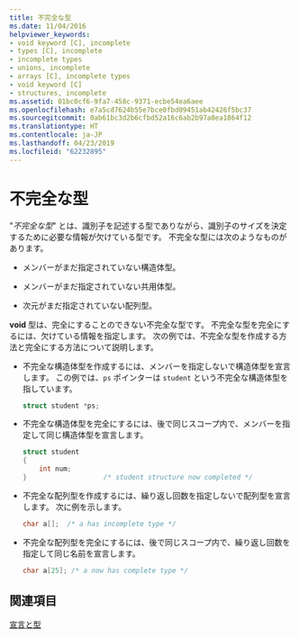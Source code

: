 ```yaml
---
title: 不完全な型
ms.date: 11/04/2016
helpviewer_keywords:
- void keyword [C], incomplete
- types [C], incomplete
- incomplete types
- unions, incomplete
- arrays [C], incomplete types
- void keyword [C]
- structures, incomplete
ms.assetid: 01bc0cf6-9fa7-458c-9371-ecbe54ea6aee
ms.openlocfilehash: e7a5cd7624b55e7bce0fbd09451ab42426f5bc37
ms.sourcegitcommit: 0ab61bc3d2b6cfbd52a16c6ab2b97a8ea1864f12
ms.translationtype: HT
ms.contentlocale: ja-JP
ms.lasthandoff: 04/23/2019
ms.locfileid: "62232895"
---
```

# <a name="incomplete-types"></a>不完全な型

"*不完全な型*" とは、識別子を記述する型でありながら、識別子のサイズを決定するために必要な情報が欠けている型です。 不完全な型には次のようなものがあります。

- メンバーがまだ指定されていない構造体型。

- メンバーがまだ指定されていない共用体型。

- 次元がまだ指定されていない配列型。

**void** 型は、完全にすることのできない不完全な型です。 不完全な型を完全にするには、欠けている情報を指定します。 次の例では、不完全な型を作成する方法と完全にする方法について説明します。

- 不完全な構造体型を作成するには、メンバーを指定しないで構造体型を宣言します。 この例では、`ps` ポインターは `student` という不完全な構造体型を指しています。

    ```C
    struct student *ps;
    ```

- 不完全な構造体型を完全にするには、後で同じスコープ内で、メンバーを指定して同じ構造体型を宣言します。

    ```C
    struct student
    {
        int num;
    }                   /* student structure now completed */
    ```

- 不完全な配列型を作成するには、繰り返し回数を指定しないで配列型を宣言します。 次に例を示します。

    ```C
    char a[];  /* a has incomplete type */
    ```

- 不完全な配列型を完全にするには、後で同じスコープ内で、繰り返し回数を指定して同じ名前を宣言します。

    ```C
    char a[25]; /* a now has complete type */
    ```

## <a name="see-also"></a>関連項目

[宣言と型](../c-language/declarations-and-types.md)
